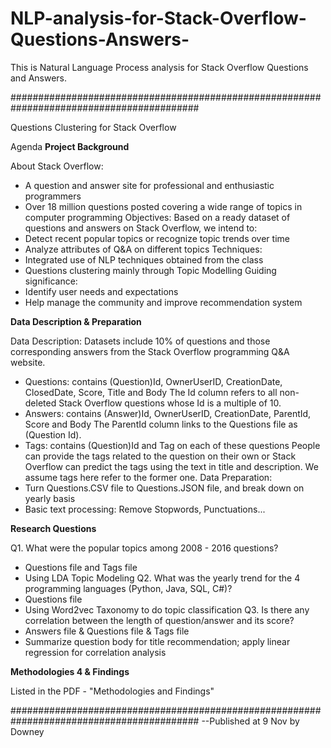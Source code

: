 # NLP-analysis-for-Stack-Overflow-Questions-Answers-
This is Natural Language Process analysis for Stack Overflow Questions and Answers.



##########################################################################################

Questions Clustering for Stack Overflow

 Agenda
 **Project Background**
 
 About Stack Overflow:
- A question and answer site for professional and enthusiastic programmers
- Over 18 million questions posted covering a wide range of topics in computer programming
Objectives:
Based on a ready dataset of questions and answers on Stack Overflow, we intend to:
- Detect recent popular topics or recognize topic trends over time
- Analyze attributes of Q&A on different topics
Techniques:
- Integrated use of NLP techniques obtained from the class
- Questions clustering mainly through Topic Modelling
Guiding significance:
- Identify user needs and expectations
- Help manage the community and improve recommendation system

**Data Description & Preparation**

Data Description:
Datasets include 10% of questions and those corresponding answers from the Stack Overflow programming Q&A website.
- Questions: contains (Question)Id, OwnerUserID, CreationDate, ClosedDate, Score, Title and Body The Id column refers to all non-deleted Stack Overflow questions whose Id is a multiple of 10.
- Answers: contains (Answer)Id, OwnerUserID, CreationDate, ParentId, Score and Body The ParentId column links to the Questions file as (Question Id).
- Tags: contains (Question)Id and Tag on each of these questions
People can provide the tags related to the question on their own or Stack Overflow can predict the tags using the text in title and description. We assume tags here refer to the former one.
Data Preparation:
- Turn Questions.CSV file to Questions.JSON file, and break down on yearly basis
- Basic text processing: Remove Stopwords, Punctuations...

**Research Questions**

Q1. What were the popular topics among 2008 - 2016 questions?
- Questions file and Tags file
- Using LDA Topic Modeling
Q2. What was the yearly trend for the 4 programming languages (Python, Java, SQL, C#)?
- Questions file
- Using Word2vec Taxonomy to do topic classification
Q3. Is there any correlation between the length of question/answer and its score?
- Answers file & Questions file & Tags file
- Summarize question body for title recommendation; apply linear regression for correlation analysis

**Methodologies 4 & Findings**

Listed in the PDF - "Methodologies and Findings"

##########################################################################################
--Published at 9 Nov by Downey


